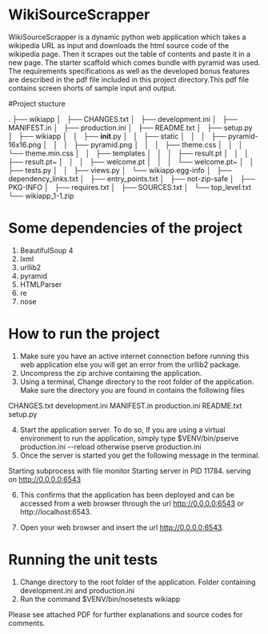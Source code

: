 # WikiSourceScrapper
WikiSourceScrapper is a dynamic python web application which takes a  wikipedia URL as input and downloads the html source code of the wikipedia page. Then it scrapes out the table of contents and paste it in a new page. The starter scaffold which comes bundle with pyramid was used. The requirements specifications as well as the developed bonus features are described in the pdf file included in this project directory.This pdf file contains screen shorts of sample input and output.

#Project stucture

.
├── wikiapp
│   ├── CHANGES.txt
│   ├── development.ini
│   ├── MANIFEST.in
│   ├── production.ini
│   ├── README.txt
│   ├── setup.py
│   ├── wikiapp
│   │   ├── __init__.py
│   │   ├── static
│   │   │   ├── pyramid-16x16.png
│   │   │   ├── pyramid.png
│   │   │   ├── theme.css
│   │   │   └── theme.min.css
│   │   ├── templates
│   │   │   ├── result.pt
│   │   │   ├── result.pt~
│   │   │   ├── welcome.pt
│   │   │   └── welcome.pt~
│   │   ├── tests.py
│   │   ├── views.py
│   └── wikiapp.egg-info
│       ├── dependency_links.txt
│       ├── entry_points.txt
│       ├── not-zip-safe
│       ├── PKG-INFO
│       ├── requires.txt
│       ├── SOURCES.txt
│       └── top_level.txt
└── wikiapp_1-1.zip


# Some dependencies of the project

1. BeautifulSoup 4
2. lxml
3. urllib2
4. pyramid
5. HTMLParser
6. re
7. nose

# How to run the project

1. Make sure you have an active internet connection before running this web application else you will get an error from the urllib2 package.
2. Uncompress the zip archive containing the application.
3. Using a terminal, Change directory to the root folder of the application. Make sure the directory you are found in contains the following files 

CHANGES.txt
development.ini
MANIFEST.in
production.ini
README.txt
setup.py

4. Start the application server. To do so, If you are using a virtual environment to run the application, simply type $VENV/bin/pserve production.ini --reload otherwise pserve production.ini
5. Once the server is started you get the following message in the terminal.

Starting subprocess with file monitor
Starting server in PID 11784.
serving on http://0.0.0.0:6543

6. This confirms that the application has been deployed and can be accessed from a web browser through the url http://0.0.0.0:6543 or http://localhost:6543.

7. Open your web browser and insert the url http://0.0.0.0:6543.


# Running the unit tests

1. Change directory to the root folder of the application. Folder containing development.ini and production.ini
2. Run the command $VENV/bin/nosetests wikiapp 

Please see attached PDF for further explanations and source codes for comments.



